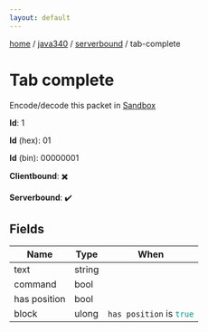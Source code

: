 ```yaml
---
layout: default
---
```


[home](/)  /  [java340](/protocol/java340)  /  [serverbound](/protocol/java340/serverbound)  /  tab-complete

# Tab complete

Encode/decode this packet in [Sandbox](../../../sandbox/java340#serverbound.tab_complete)

**Id**: 1

**Id** (hex): 01

**Id** (bin): 00000001

**Clientbound**: ✖️

**Serverbound**: ✔️

## Fields

Name | Type | When
---|---|:---:
text | string | 
command | bool | 
has position | bool | 
block | ulong | <code>has position</code> is <code><span style="color:#009688">true</span></code>
